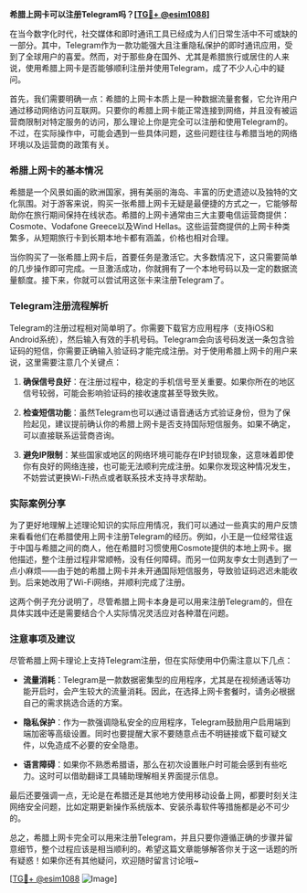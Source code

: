 **希腊上网卡可以注册Telegram吗？[[TG💪+ @esim1088](https://t.me/s/esim1088)]**

在当今数字化时代，社交媒体和即时通讯工具已经成为人们日常生活中不可或缺的一部分。其中，Telegram作为一款功能强大且注重隐私保护的即时通讯应用，受到了全球用户的喜爱。然而，对于那些身在国外、尤其是希腊旅行或居住的人来说，使用希腊上网卡是否能够顺利注册并使用Telegram，成了不少人心中的疑问。

首先，我们需要明确一点：希腊的上网卡本质上是一种数据流量套餐，它允许用户通过移动网络访问互联网。只要你的希腊上网卡能正常连接到网络，并且没有被运营商限制对特定服务的访问，那么理论上你是完全可以注册和使用Telegram的。不过，在实际操作中，可能会遇到一些具体问题，这些问题往往与希腊当地的网络环境以及运营商的政策有关。

### 希腊上网卡的基本情况

希腊是一个风景如画的欧洲国家，拥有美丽的海岛、丰富的历史遗迹以及独特的文化氛围。对于游客来说，购买一张希腊上网卡无疑是最便捷的方式之一，它能够帮助你在旅行期间保持在线状态。希腊的上网卡通常由三大主要电信运营商提供：Cosmote、Vodafone Greece以及Wind Hellas。这些运营商提供的上网卡种类繁多，从短期旅行卡到长期本地卡都有涵盖，价格也相对合理。

当你购买了一张希腊上网卡后，首要任务是激活它。大多数情况下，这只需要简单的几步操作即可完成。一旦激活成功，你就拥有了一个本地号码以及一定的数据流量额度。接下来，你就可以尝试用这张卡来注册Telegram了。

### Telegram注册流程解析

Telegram的注册过程相对简单明了。你需要下载官方应用程序（支持iOS和Android系统），然后输入有效的手机号码。Telegram会向该号码发送一条包含验证码的短信，你需要正确输入验证码才能完成注册。对于使用希腊上网卡的用户来说，这里需要注意几个关键点：

1. **确保信号良好**：在注册过程中，稳定的手机信号至关重要。如果你所在的地区信号较弱，可能会影响验证码的接收速度甚至导致失败。
   
2. **检查短信功能**：虽然Telegram也可以通过语音通话方式验证身份，但为了保险起见，建议提前确认你的希腊上网卡是否支持国际短信服务。如果不确定，可以直接联系运营商咨询。

3. **避免IP限制**：某些国家或地区的网络环境可能存在IP封锁现象，这意味着即使你有良好的网络连接，也可能无法顺利完成注册。如果你发现这种情况发生，不妨尝试更换Wi-Fi热点或者联系技术支持寻求帮助。

### 实际案例分享

为了更好地理解上述理论知识的实际应用情况，我们可以通过一些真实的用户反馈来看看他们在希腊使用上网卡注册Telegram的经历。例如，小王是一位经常往返于中国与希腊之间的商人，他在希腊时习惯使用Cosmote提供的本地上网卡。据他描述，整个注册过程非常顺畅，没有任何障碍。而另一位网友李女士则遇到了一点小麻烦——由于她的希腊上网卡并未开通国际短信服务，导致验证码迟迟未能收到。后来她改用了Wi-Fi网络，并顺利完成了注册。

这两个例子充分说明了，尽管希腊上网卡本身是可以用来注册Telegram的，但在具体实践中还是需要结合个人实际情况灵活应对各种潜在问题。

### 注意事项及建议

尽管希腊上网卡理论上支持Telegram注册，但在实际使用中仍需注意以下几点：

- **流量消耗**：Telegram是一款数据密集型的应用程序，尤其是在视频通话等功能开启时，会产生较大的流量消耗。因此，在选择上网卡套餐时，请务必根据自己的需求挑选合适的方案。
  
- **隐私保护**：作为一款强调隐私安全的应用程序，Telegram鼓励用户启用端到端加密等高级设置。同时也要提醒大家不要随意点击不明链接或下载可疑文件，以免造成不必要的安全隐患。

- **语言障碍**：如果你不熟悉希腊语，那么在初次设置账户时可能会感到有些吃力。这时可以借助翻译工具辅助理解相关界面提示信息。

最后还要强调一点，无论是在希腊还是其他地方使用移动设备上网，都要时刻关注网络安全问题，比如定期更新操作系统版本、安装杀毒软件等措施都是必不可少的。

总之，希腊上网卡完全可以用来注册Telegram，并且只要你遵循正确的步骤并留意细节，整个过程应该是相当顺利的。希望这篇文章能够解答你关于这一话题的所有疑惑！如果你还有其他疑问，欢迎随时留言讨论哦~

[[TG💪+ @esim1088](https://t.me/s/esim1088) ![Image](https://i.postimg.cc/4NQfJmqS/Snipaste-2025-05-13-00-14-12.png)]